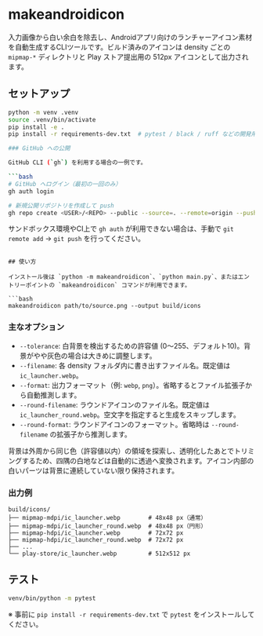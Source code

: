 # makeandroidicon

入力画像から白い余白を除去し、Androidアプリ向けのランチャーアイコン素材を自動生成するCLIツールです。ビルド済みのアイコンは density ごとの `mipmap-*` ディレクトリと Play ストア提出用の 512px アイコンとして出力されます。

## セットアップ

```bash
python -m venv .venv
source .venv/bin/activate
pip install -e .
pip install -r requirements-dev.txt  # pytest / black / ruff などの開発用ツール

### GitHub への公開

GitHub CLI (`gh`) を利用する場合の一例です。

```bash
# GitHub へログイン（最初の一回のみ）
gh auth login

# 新規公開リポジトリを作成して push
gh repo create <USER>/<REPO> --public --source=. --remote=origin --push
```

サンドボックス環境やCI上で `gh auth` が利用できない場合は、手動で `git remote add` → `git push` を行ってください。
```

## 使い方

インストール後は `python -m makeandroidicon`、`python main.py`、またはエントリーポイントの `makeandroidicon` コマンドが利用できます。

```bash
makeandroidicon path/to/source.png --output build/icons
```

### 主なオプション

- `--tolerance`: 白背景を検出するための許容値 (0〜255、デフォルト10)。背景がやや灰色の場合は大きめに調整します。
- `--filename`: 各 density フォルダ内に書き出すファイル名。既定値は `ic_launcher.webp`。
- `--format`: 出力フォーマット（例: `webp`, `png`）。省略するとファイル拡張子から自動推測します。
- `--round-filename`: ラウンドアイコンのファイル名。既定値は `ic_launcher_round.webp`。空文字を指定すると生成をスキップします。
- `--round-format`: ラウンドアイコンのフォーマット。省略時は `--round-filename` の拡張子から推測します。

背景は外周から同じ色（許容値以内）の領域を探索し、透明化したあとでトリミングするため、四隅の白地などは自動的に透過へ変換されます。アイコン内部の白いパーツは背景に連続していない限り保持されます。

### 出力例

```
build/icons/
├── mipmap-mdpi/ic_launcher.webp        # 48x48 px（通常）
├── mipmap-mdpi/ic_launcher_round.webp  # 48x48 px（円形）
├── mipmap-hdpi/ic_launcher.webp        # 72x72 px
├── mipmap-hdpi/ic_launcher_round.webp  # 72x72 px
├── ...
└── play-store/ic_launcher.webp         # 512x512 px
```

## テスト

```bash
venv/bin/python -m pytest
```

※ 事前に `pip install -r requirements-dev.txt` で `pytest` をインストールしてください。
